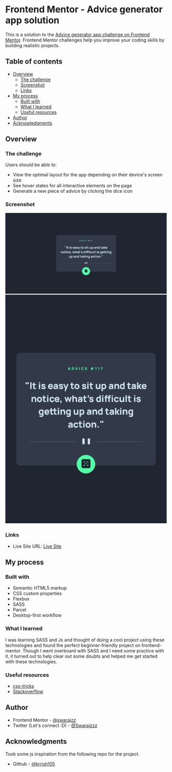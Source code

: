 # Frontend Mentor - Advice generator app solution

This is a solution to the [Advice generator app challenge on Frontend Mentor](https://www.frontendmentor.io/challenges/advice-generator-app-QdUG-13db). Frontend Mentor challenges help you improve your coding skills by building realistic projects.

## Table of contents

- [Overview](#overview)
  - [The challenge](#the-challenge)
  - [Screenshot](#screenshot)
  - [Links](#links)
- [My process](#my-process)
  - [Built with](#built-with)
  - [What I learned](#what-i-learned)
  - [Useful resources](#useful-resources)
- [Author](#author)
- [Acknowledgments](#acknowledgments)

## Overview

### The challenge

Users should be able to:

- View the optimal layout for the app depending on their device's screen size
- See hover states for all interactive elements on the page
- Generate a new piece of advice by clicking the dice icon

### Screenshot

![](/scr/Desktop_scr.png)
![](/scr/Mobile.scr.png)

### Links

- Live Site URL: [Live Site](https://advice-generator-swaraj.netlify.app/)

## My process

### Built with

- Semantic HTML5 markup
- CSS custom properties
- Flexbox
- SASS
- Parcel
- Desktop-first workflow

### What I learned

I was learning SASS and Js and thought of doing a cool project using these technologies and found the perfect beginner-friendly project on frontend-mentor. Though I went overboard with SASS and I need some practice with it, it turned out to help clear out some doubts and helped me get started with these technologies.

### Useful resources

- [css-tricks](https://css-tricks.com/)
- [Stackoverflow](https://stackoverflow.com/)

## Author

- Frontend Mentor - [@swarajzz](https://www.frontendmentor.io/profile/swarajzz)
- Twitter (Let's connect :D) - [@Swarajzzz](https://twitter.com/Swarajzzz)

## Acknowledgments

Took some js inspiration from the following repo for the project.

- Github - [@krrish105](https://github.com/Krrish105/Advice-Generator-App)
